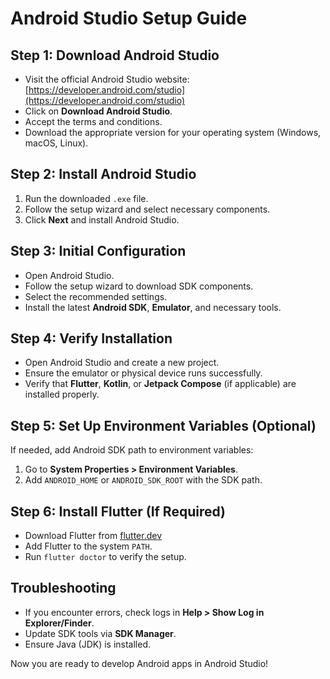 # Android Studio Setup Guide

## Step 1: Download Android Studio
- Visit the official Android Studio website: [https://developer.android.com/studio](https://developer.android.com/studio)
- Click on **Download Android Studio**.
- Accept the terms and conditions.
- Download the appropriate version for your operating system (Windows, macOS, Linux).

## Step 2: Install Android Studio
1. Run the downloaded `.exe` file.
2. Follow the setup wizard and select necessary components.
3. Click **Next** and install Android Studio.

## Step 3: Initial Configuration
- Open Android Studio.
- Follow the setup wizard to download SDK components.
- Select the recommended settings.
- Install the latest **Android SDK**, **Emulator**, and necessary tools.

## Step 4: Verify Installation
- Open Android Studio and create a new project.
- Ensure the emulator or physical device runs successfully.
- Verify that **Flutter**, **Kotlin**, or **Jetpack Compose** (if applicable) are installed properly.

## Step 5: Set Up Environment Variables (Optional)
If needed, add Android SDK path to environment variables:
1. Go to **System Properties > Environment Variables**.
2. Add `ANDROID_HOME` or `ANDROID_SDK_ROOT` with the SDK path.


## Step 6: Install Flutter (If Required)
- Download Flutter from [flutter.dev](https://flutter.dev/)
- Add Flutter to the system `PATH`.
- Run `flutter doctor` to verify the setup.

## Troubleshooting
- If you encounter errors, check logs in **Help > Show Log in Explorer/Finder**.
- Update SDK tools via **SDK Manager**.
- Ensure Java (JDK) is installed.

Now you are ready to develop Android apps in Android Studio!
